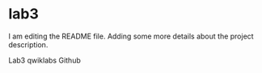 # lab3
I am editing the README file. Adding some more details about the project description.



Lab3 qwiklabs Github
